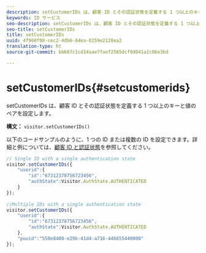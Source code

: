```yaml
---
description: setCustomerIDs は、顧客 ID とその認証状態を定義する 1 つ以上のキーと値のペアを設定します。
keywords: ID サービス
seo-description: setCustomerIDs は、顧客 ID とその認証状態を定義する 1 つ以上のキーと値のペアを設定します。
seo-title: setCustomerIDs
title: setCustomerIDs
uuid: 4f960f98-cec2-4db6-84ea-0259e2128ea2
translation-type: ht
source-git-commit: bb687c1cd14aae7faef2565dcf9d041a1c06e3bd

---
```



# setCustomerIDs{#setcustomerids}

setCustomerIDs は、顧客 ID とその認証状態を定義する 1 つ以上のキーと値のペアを設定します。

**構文：** `visitor.setCustomerIDs()`

以下のコードサンプルのように、1 つの ID または複数の ID を設定できます。詳細と例については、[顧客 ID と認証状態](../../mcvid-reference/mcvid-authenticated-state.md)を参照してください。

```js
// Single ID with a single authentication state 
visitor.setCustomerIDs({ 
    "userid":{ 
        "id":"67312378756723456", 
        "authState":Visitor.AuthState.AUTHENTICATED 
    } 
}); 
 
//Multiple IDs with a single authentication state 
visitor.setCustomerIDs({ 
    "userid":{ 
        "id":"67312378756723456", 
        "authState":Visitor.AuthState.AUTHENTICATED 
    }, 
    "puuid":"550e8400-e29b-41d4-a716-446655440000" 
});
```

